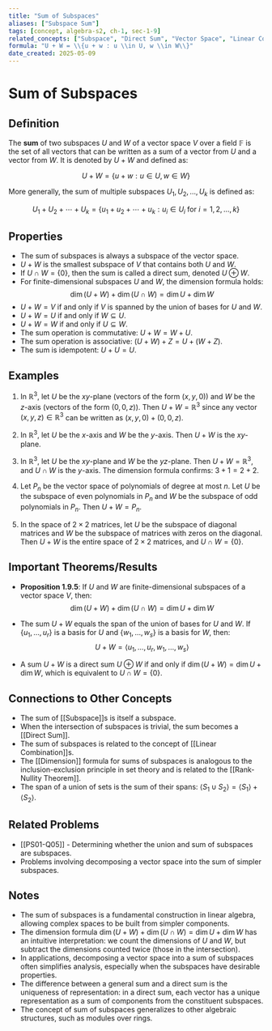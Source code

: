 ```yaml
---
title: "Sum of Subspaces"
aliases: ["Subspace Sum"]
tags: [concept, algebra-s2, ch-1, sec-1-9]
related_concepts: ["Subspace", "Direct Sum", "Vector Space", "Linear Combination", "Dimension"]
formula: "U + W = \\{u + w : u \\in U, w \\in W\\}"
date_created: 2025-05-09
---
```


# Sum of Subspaces

## Definition
The **sum** of two subspaces $U$ and $W$ of a vector space $V$ over a field $\mathbb{F}$ is the set of all vectors that can be written as a sum of a vector from $U$ and a vector from $W$. It is denoted by $U + W$ and defined as:

$$U + W = \{u + w : u \in U, w \in W\}$$

More generally, the sum of multiple subspaces $U_1, U_2, \ldots, U_k$ is defined as:

$$U_1 + U_2 + \cdots + U_k = \{u_1 + u_2 + \cdots + u_k : u_i \in U_i \text{ for } i = 1, 2, \ldots, k\}$$

## Properties
- The sum of subspaces is always a subspace of the vector space.
- $U + W$ is the smallest subspace of $V$ that contains both $U$ and $W$.
- If $U \cap W = \{0\}$, then the sum is called a direct sum, denoted $U \oplus W$.
- For finite-dimensional subspaces $U$ and $W$, the dimension formula holds:
  $$\dim(U + W) + \dim(U \cap W) = \dim U + \dim W$$
- $U + W = V$ if and only if $V$ is spanned by the union of bases for $U$ and $W$.
- $U + W = U$ if and only if $W \subseteq U$.
- $U + W = W$ if and only if $U \subseteq W$.
- The sum operation is commutative: $U + W = W + U$.
- The sum operation is associative: $(U + W) + Z = U + (W + Z)$.
- The sum is idempotent: $U + U = U$.

## Examples
1. In $\mathbb{R}^3$, let $U$ be the $xy$-plane (vectors of the form $(x, y, 0)$) and $W$ be the $z$-axis (vectors of the form $(0, 0, z)$). Then $U + W = \mathbb{R}^3$ since any vector $(x, y, z) \in \mathbb{R}^3$ can be written as $(x, y, 0) + (0, 0, z)$.

2. In $\mathbb{R}^3$, let $U$ be the $x$-axis and $W$ be the $y$-axis. Then $U + W$ is the $xy$-plane.

3. In $\mathbb{R}^3$, let $U$ be the $xy$-plane and $W$ be the $yz$-plane. Then $U + W = \mathbb{R}^3$, and $U \cap W$ is the $y$-axis. The dimension formula confirms: $3 + 1 = 2 + 2$.

4. Let $P_n$ be the vector space of polynomials of degree at most $n$. Let $U$ be the subspace of even polynomials in $P_n$ and $W$ be the subspace of odd polynomials in $P_n$. Then $U + W = P_n$.

5. In the space of $2 \times 2$ matrices, let $U$ be the subspace of diagonal matrices and $W$ be the subspace of matrices with zeros on the diagonal. Then $U + W$ is the entire space of $2 \times 2$ matrices, and $U \cap W = \{0\}$.

## Important Theorems/Results
- **Proposition 1.9.5**: If $U$ and $W$ are finite-dimensional subspaces of a vector space $V$, then:
  $$\dim(U + W) + \dim(U \cap W) = \dim U + \dim W$$
  
- The sum $U + W$ equals the span of the union of bases for $U$ and $W$. If $\{u_1, \ldots, u_r\}$ is a basis for $U$ and $\{w_1, \ldots, w_s\}$ is a basis for $W$, then:
  $$U + W = \langle u_1, \ldots, u_r, w_1, \ldots, w_s \rangle$$
  
- A sum $U + W$ is a direct sum $U \oplus W$ if and only if $\dim(U + W) = \dim U + \dim W$, which is equivalent to $U \cap W = \{0\}$.

## Connections to Other Concepts
- The sum of [[Subspace]]s is itself a subspace.
- When the intersection of subspaces is trivial, the sum becomes a [[Direct Sum]].
- The sum of subspaces is related to the concept of [[Linear Combination]]s.
- The [[Dimension]] formula for sums of subspaces is analogous to the inclusion-exclusion principle in set theory and is related to the [[Rank-Nullity Theorem]].
- The span of a union of sets is the sum of their spans: $\langle S_1 \cup S_2 \rangle = \langle S_1 \rangle + \langle S_2 \rangle$.

## Related Problems
- [[PS01-Q05]] - Determining whether the union and sum of subspaces are subspaces.
- Problems involving decomposing a vector space into the sum of simpler subspaces.

## Notes
- The sum of subspaces is a fundamental construction in linear algebra, allowing complex spaces to be built from simpler components.
- The dimension formula $\dim(U + W) + \dim(U \cap W) = \dim U + \dim W$ has an intuitive interpretation: we count the dimensions of $U$ and $W$, but subtract the dimensions counted twice (those in the intersection).
- In applications, decomposing a vector space into a sum of subspaces often simplifies analysis, especially when the subspaces have desirable properties.
- The difference between a general sum and a direct sum is the uniqueness of representation: in a direct sum, each vector has a unique representation as a sum of components from the constituent subspaces.
- The concept of sum of subspaces generalizes to other algebraic structures, such as modules over rings.
